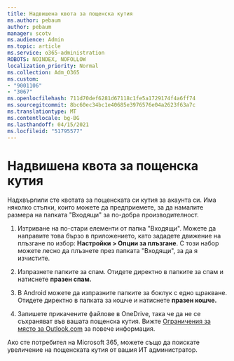 ```yaml
---
title: Надвишена квота за пощенска кутия
ms.author: pebaum
author: pebaum
manager: scotv
ms.audience: Admin
ms.topic: article
ms.service: o365-administration
ROBOTS: NOINDEX, NOFOLLOW
localization_priority: Normal
ms.collection: Adm_O365
ms.custom:
- "9001106"
- "3067"
ms.openlocfilehash: 711d70def6281d67118c1fe5a1729174f4a6ff74
ms.sourcegitcommit: 8bc60ec34bc1e40685e3976576e04a2623f63a7c
ms.translationtype: MT
ms.contentlocale: bg-BG
ms.lasthandoff: 04/15/2021
ms.locfileid: "51795577"
---
```

# <a name="mailbox-quota-exceeded"></a>Надвишена квота за пощенска кутия

Надхвърлили сте квотата за пощенската си кутия за акаунта си. Има няколко стъпки, които можете да предприемете, за да намалите размера на папката "Входящи" за по-добра производителност.

1. Изтриване на по-стари елементи от папка "Входящи". Можете да направите това бързо в приложението, като зададете движение на плъзгане по избор: **Настройки > Опции за плъзгане**. С този набор можете лесно да плъзнете през папката "Входящи", за да я изчистите.

2. Изпразнете папките за спам. Отидете директно в папките за спам и натиснете **празен спам.**

3. В Android можете да изпразните папките за боклук с едно щракване. Отидете директно в папката за кошче и натиснете **празен кошче.** 

4. Запишете прикачените файлове в OneDrive, така че да не се съхраняват във вашата пощенска кутия. Вижте [Ограничения за място за Outlook.com](https://support.office.com/article/storage-limits-in-outlook-com-7ac99134-69e5-4619-ac0b-2d313bba5e9e) за повече информация. 

Ако сте потребител на Microsoft 365, можете също да поискате увеличение на пощенската кутия от вашия ИТ администратор.